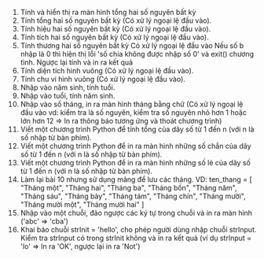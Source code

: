 1. Tính và hiển thị ra màn hình tổng hai số nguyên bất kỳ
2. Tính tổng hai số nguyên bất kỳ (Có xử lý ngoại lệ đầu vào).
3. Tính hiệu hai số nguyên bất kỳ (Có xử lý ngoại lệ đầu vào).
4. Tính tích hai số nguyên bất kỳ (Có xử lý ngoại lệ đầu vào).
5. Tính thương hai số nguyên bất kỳ
    Có xử lý ngoại lệ đầu vào
    Nếu số b nhập là 0 thì hiện thị lỗi 'số chia không được nhập số 0' và exit() chương tình.
    Ngược lại tính và in ra kết quả
6. Tính diện tích hình vuông (Có xử lý ngoại lệ đầu vào).
7. Tính chu vi hình vuông (Có xử lý ngoại lệ đầu vào).
8. Nhập vào năm sinh, tính tuổi.
9. Nhập vào tuổi, tính năm sinh.
10. Nhập vào số tháng, in ra màn hình tháng bằng chữ (Có xử lý ngoại lệ đầu vào vd: kiểm tra là số nguyên, kiểm tra số nguyên nhỏ hơn 1 hoặc lớn hơn 12 => In ra thông báo tương ứng và thoát chương trình)
11. Viết một chương trình Python để tính tổng của dãy số từ 1 đến n (với n là số nhập từ bàn phím).
12. Viết một chương trình Python để in ra màn hình những số chắn của dãy số từ 1 đến n (với n là số nhập từ bàn phím).
13. Viết một chương trình Python để in ra màn hình những số lẻ của dãy số từ 1 đến n (với n là số nhập từ bàn phím).
14. Làm lại bài 10 nhưng sử dụng mảng để lưu các tháng.
    VD: ten_thang = [
    "Tháng một", "Tháng hai", "Tháng ba", "Tháng bốn",
    "Tháng năm", "Tháng sáu", "Tháng bảy", "Tháng tám",
    "Tháng chín", "Tháng mười", "Tháng mười một", "Tháng mười hai"
    ]
15. Nhập vào một chuỗi, đảo ngược các ký tự trong chuỗi và in ra màn hình ('abc' => 'cba')
16. Khai báo chuỗi strInit = 'hello', cho phép người dùng nhập chuỗi strInput. Kiểm tra strInput có trong strInit không và in ra kết quả (ví dụ strInput = 'lo' => In ra 'OK', ngược lại in ra 'Not')